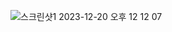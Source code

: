 ![스크린샷1 2023-12-20 오후 12 12 07](https://github.com/Instagram-clone-project-team/Instagram-clone/assets/112863029/4dfef384-d1c3-431f-ac16-0c483e44e26c)

